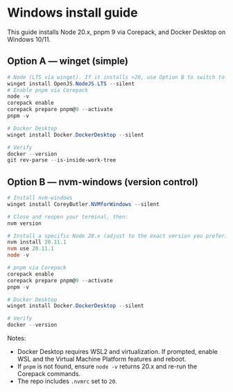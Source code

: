 # Windows install guide

This guide installs Node 20.x, pnpm 9 via Corepack, and Docker Desktop on Windows 10/11.

## Option A — winget (simple)
```powershell
# Node (LTS via winget). If it installs >20, use Option B to switch to 20.x.
winget install OpenJS.NodeJS.LTS --silent
# Enable pnpm via Corepack
node -v
corepack enable
corepack prepare pnpm@9 --activate
pnpm -v

# Docker Desktop
winget install Docker.DockerDesktop --silent

# Verify
docker --version
git rev-parse --is-inside-work-tree
```

## Option B — nvm-windows (version control)
```powershell
# Install nvm-windows
winget install CoreyButler.NVMforWindows --silent

# Close and reopen your terminal, then:
nvm version

# Install a specific Node 20.x (adjust to the exact version you prefer)
nvm install 20.11.1
nvm use 20.11.1
node -v

# pnpm via Corepack
corepack enable
corepack prepare pnpm@9 --activate
pnpm -v

# Docker Desktop
winget install Docker.DockerDesktop --silent

# Verify
docker --version
```

Notes:
- Docker Desktop requires WSL2 and virtualization. If prompted, enable WSL and the Virtual Machine Platform features and reboot.
- If `pnpm` is not found, ensure `node -v` returns 20.x and re-run the Corepack commands.
- The repo includes `.nvmrc` set to `20`.

